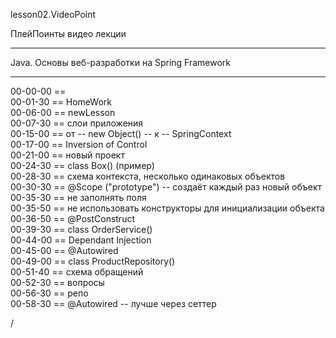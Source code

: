 
lesson02.VideoPoint

ПлейПоинты видео лекции

---
Java. Основы веб-разработки на Spring Framework

---   
00-00-00 ==   
00-01-30 == HomeWork  
00-06-00 == newLesson  
00-07-30 == слои приложения   
00-15-00 == от -- new Object() -- к -- SpringContext   
00-17-00 == Inversion of Control   
00-21-00 == новый проект     
00-24-30 == class Box() (пример)     
00-28-30 == схема контекста, несколько одинаковых объектов     
00-30-30 == @Scope ("prototype") -- создаёт каждый раз новый объект     
00-35-30 == не заполнять поля    
00-35-50 == не использовать конструкторы для инициализации объекта    
00-36-50 == @PostConstruct    
00-39-30 == class OrderService()    
00-44-00 == Dependant Injection    
00-45-00 == @Autowired    
00-49-00 == class ProductRepository()    
00-51-40 == схема обращений    
00-52-30 == вопросы    
00-56-30 == репо    
00-58-30 == @Autowired -- лучше через сеттер   


























/